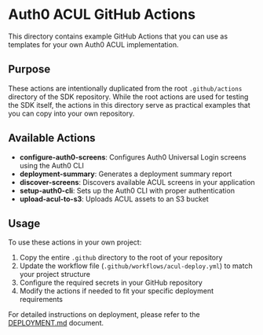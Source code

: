 # Auth0 ACUL GitHub Actions

This directory contains example GitHub Actions that you can use as templates for your own Auth0 ACUL implementation.

## Purpose

These actions are intentionally duplicated from the root `.github/actions` directory of the SDK repository. While the root actions are used for testing the SDK itself, the actions in this directory serve as practical examples that you can copy into your own repository.

## Available Actions

- **configure-auth0-screens**: Configures Auth0 Universal Login screens using the Auth0 CLI
- **deployment-summary**: Generates a deployment summary report
- **discover-screens**: Discovers available ACUL screens in your application
- **setup-auth0-cli**: Sets up the Auth0 CLI with proper authentication
- **upload-acul-to-s3**: Uploads ACUL assets to an S3 bucket

## Usage

To use these actions in your own project:

1. Copy the entire `.github` directory to the root of your repository
2. Update the workflow file (`.github/workflows/acul-deploy.yml`) to match your project structure
3. Configure the required secrets in your GitHub repository
4. Modify the actions if needed to fit your specific deployment requirements

For detailed instructions on deployment, please refer to the [DEPLOYMENT.md](../../DEPLOYMENT.md) document.
